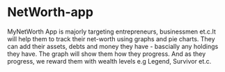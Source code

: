 # NetWorth-app
MyNetWorth App is majorly targeting entrepreneurs, businessmen et.c.It will help them to track their net-worth using graphs and pie charts. They can add their assets, debts and money they have  - bascially any holdings they have. The graph will show them how they progress. And as they progress, we reward them with wealth levels e.g Legend, Survivor et.c.
